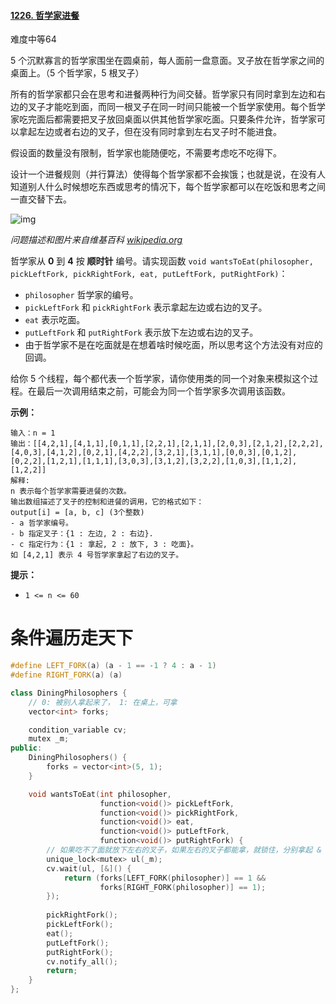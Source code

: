 #### [1226. 哲学家进餐](https://leetcode-cn.com/problems/the-dining-philosophers/)

难度中等64

5 个沉默寡言的哲学家围坐在圆桌前，每人面前一盘意面。叉子放在哲学家之间的桌面上。（5 个哲学家，5 根叉子）

所有的哲学家都只会在思考和进餐两种行为间交替。哲学家只有同时拿到左边和右边的叉子才能吃到面，而同一根叉子在同一时间只能被一个哲学家使用。每个哲学家吃完面后都需要把叉子放回桌面以供其他哲学家吃面。只要条件允许，哲学家可以拿起左边或者右边的叉子，但在没有同时拿到左右叉子时不能进食。

假设面的数量没有限制，哲学家也能随便吃，不需要考虑吃不吃得下。

设计一个进餐规则（并行算法）使得每个哲学家都不会挨饿；也就是说，在没有人知道别人什么时候想吃东西或思考的情况下，每个哲学家都可以在吃饭和思考之间一直交替下去。

![img](https://assets.leetcode-cn.com/aliyun-lc-upload/uploads/2019/10/23/an_illustration_of_the_dining_philosophers_problem.png)

*问题描述和图片来自维基百科 [wikipedia.org](https://en.wikipedia.org/wiki/Dining_philosophers_problem)*

 

哲学家从 **0** 到 **4** 按 **顺时针** 编号。请实现函数 `void wantsToEat(philosopher, pickLeftFork, pickRightFork, eat, putLeftFork, putRightFork)`：

- `philosopher` 哲学家的编号。
- `pickLeftFork` 和 `pickRightFork` 表示拿起左边或右边的叉子。
- `eat` 表示吃面。
- `putLeftFork` 和 `putRightFork` 表示放下左边或右边的叉子。
- 由于哲学家不是在吃面就是在想着啥时候吃面，所以思考这个方法没有对应的回调。

给你 5 个线程，每个都代表一个哲学家，请你使用类的同一个对象来模拟这个过程。在最后一次调用结束之前，可能会为同一个哲学家多次调用该函数。

 

**示例：**

```
输入：n = 1
输出：[[4,2,1],[4,1,1],[0,1,1],[2,2,1],[2,1,1],[2,0,3],[2,1,2],[2,2,2],[4,0,3],[4,1,2],[0,2,1],[4,2,2],[3,2,1],[3,1,1],[0,0,3],[0,1,2],[0,2,2],[1,2,1],[1,1,1],[3,0,3],[3,1,2],[3,2,2],[1,0,3],[1,1,2],[1,2,2]]
解释:
n 表示每个哲学家需要进餐的次数。
输出数组描述了叉子的控制和进餐的调用，它的格式如下：
output[i] = [a, b, c] (3个整数)
- a 哲学家编号。
- b 指定叉子：{1 : 左边, 2 : 右边}.
- c 指定行为：{1 : 拿起, 2 : 放下, 3 : 吃面}。
如 [4,2,1] 表示 4 号哲学家拿起了右边的叉子。
```

 

**提示：**

- `1 <= n <= 60`



# 条件遍历走天下

```c++
#define LEFT_FORK(a) (a - 1 == -1 ? 4 : a - 1)
#define RIGHT_FORK(a) (a)

class DiningPhilosophers {
    // 0: 被别人拿起来了， 1: 在桌上，可拿
    vector<int> forks;

    condition_variable cv;
    mutex _m;
public:
    DiningPhilosophers() {
        forks = vector<int>(5, 1);
    }

    void wantsToEat(int philosopher,
                    function<void()> pickLeftFork,
                    function<void()> pickRightFork,
                    function<void()> eat,
                    function<void()> putLeftFork,
                    function<void()> putRightFork) {
        // 如果吃不了面就放下左右的叉子，如果左右的叉子都能拿，就锁住，分别拿起 & 吃面
        unique_lock<mutex> ul(_m);
        cv.wait(ul, [&]() {
            return (forks[LEFT_FORK(philosopher)] == 1 && 
                    forks[RIGHT_FORK(philosopher)] == 1);
        });
        
        pickRightFork();
        pickLeftFork();
        eat();
        putLeftFork();
        putRightFork();
        cv.notify_all();
		return;
    }
};
```

